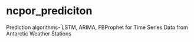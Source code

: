 # ncpor_prediciton
Prediction algorithms- LSTM, ARIMA, FBProphet for Time Series Data from Antarctic Weather Stations
